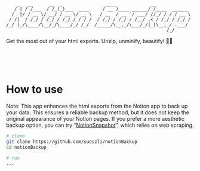 ```
    _   __      __  _                ____             __             
   / | / /___  / /_(_)___  ____     / __ )____ ______/ /____  ______ 
  /  |/ / __ \/ __/ / __ \/ __ \   / __  / __ `/ ___/ //_/ / / / __ \
 / /|  / /_/ / /_/ / /_/ / / / /  / /_/ / /_/ / /__/ ,< / /_/ / /_/ /
/_/ |_/\____/\__/_/\____/_/ /_/  /_____/\__,_/\___/_/|_|\__,_/ .___/ 
                                                            /_/      
```
Get the most out of your html exports. Unzip, unminify, beautify! 💄💋

<!-- todo: insert screenshot of final product here -->

<br><br><br>

# How to use

Note: This app enhances the html exports from the Notion app to back up your data. This ensures a reliable backup method, but it does not keep the original appearance of your Notion pages. If you prefer a more aesthetic backup option, you can try “[NotionSnapshot](https://github.com/sueszli/NotionSnapshot)”, which relies on web scraping.

```bash
# clone
git clone https://github.com/sueszli/notionBackup
cd notionBackup

# run
...
```
